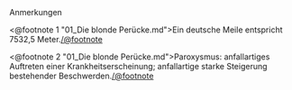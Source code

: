 <div class="anmerkungen">Anmerkungen</div>

<@footnote 1 "01_Die blonde Perücke.md">Ein deutsche Meile entspricht 7532,5 Meter.</@footnote>

<@footnote 2 "01_Die blonde Perücke.md">Paroxysmus: anfallartiges Auftreten einer Krankheitserscheinung; anfallartige starke Steigerung bestehender Beschwerden.</@footnote>

